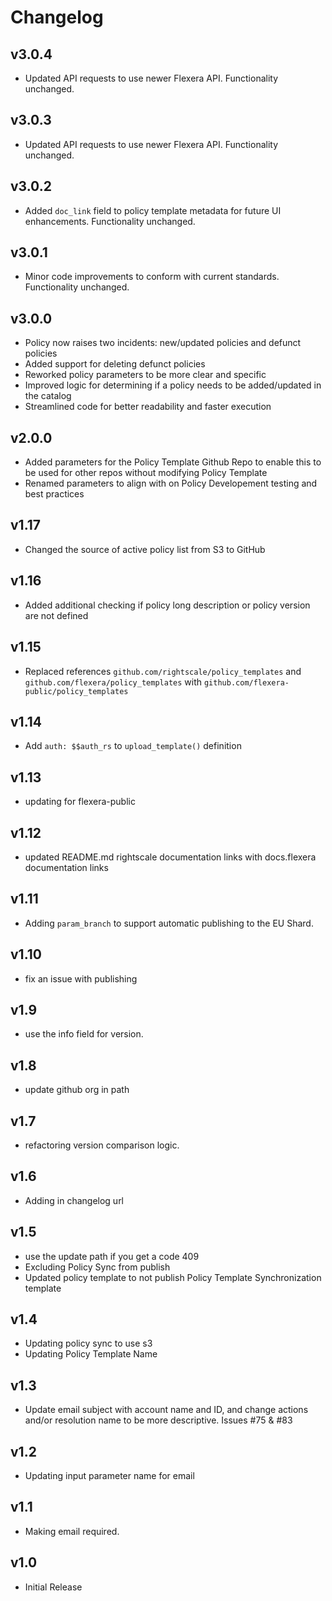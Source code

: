 # Changelog

## v3.0.4

- Updated API requests to use newer Flexera API. Functionality unchanged.

## v3.0.3

- Updated API requests to use newer Flexera API. Functionality unchanged.

## v3.0.2

- Added `doc_link` field to policy template metadata for future UI enhancements. Functionality unchanged.

## v3.0.1

- Minor code improvements to conform with current standards. Functionality unchanged.

## v3.0.0

- Policy now raises two incidents: new/updated policies and defunct policies
- Added support for deleting defunct policies
- Reworked policy parameters to be more clear and specific
- Improved logic for determining if a policy needs to be added/updated in the catalog
- Streamlined code for better readability and faster execution

## v2.0.0

- Added parameters for the Policy Template Github Repo to enable this to be used for other repos without modifying Policy Template
- Renamed parameters to align with on Policy Developement testing and best practices

## v1.17

- Changed the source of active policy list from S3 to GitHub

## v1.16

- Added additional checking if policy long description or policy version are not defined

## v1.15

- Replaced references `github.com/rightscale/policy_templates` and `github.com/flexera/policy_templates` with `github.com/flexera-public/policy_templates`

## v1.14

- Add `auth: $$auth_rs` to `upload_template()` definition

## v1.13

- updating for flexera-public

## v1.12

- updated README.md rightscale documentation links with docs.flexera documentation links

## v1.11

- Adding `param_branch` to support automatic publishing to the EU Shard.

## v1.10

- fix an issue with publishing

## v1.9

- use the info field for version.

## v1.8

- update github org in path

## v1.7

- refactoring version comparison logic.

## v1.6

- Adding in changelog url

## v1.5

- use the update path if you get a code 409
- Excluding Policy Sync from publish
- Updated policy template to not publish Policy Template Synchronization template

## v1.4

- Updating policy sync to use s3
- Updating Policy Template Name

## v1.3

- Update email subject with account name and ID, and change actions and/or resolution name to be more descriptive. Issues #75 & #83

## v1.2

- Updating input parameter name for email

## v1.1

- Making email required.

## v1.0

- Initial Release
